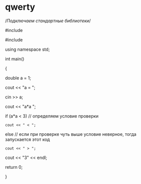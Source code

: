# qwerty
/*Подключаем стандартные библиотеки*/

#include <iostream>

#include <cstdlib>

using namespace std;

 

int main()

{

  double a = 1;

  cout << "a = ";

  cin >> a;

  cout << "a*a ";

  if (a*a < 3) // определяем условие проверки

    cout << " < ";

  else // если при проверке чуть выше условие неверное, тогда запускается этот код

    cout << " > ";

  cout << "3" << endl;

  return 0;

}
